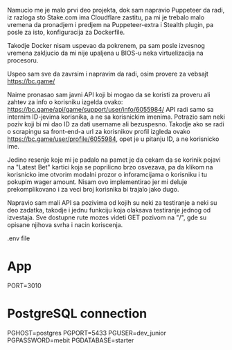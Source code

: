Namucio me je malo prvi deo projekta, dok sam napravio Puppeteer da radi, iz razloga sto Stake.com ima Cloudflare zastitu, pa mi je trebalo malo vremena da pronadjem i predjem na Puppeteer-extra i Stealth plugin, pa posle za isto, konfiguracija za Dockerfile.

Takodje Docker nisam uspevao da pokrenem, pa sam posle izvesnog vremena zakljucio da mi nije upaljena u BIOS-u neka virtuelizacija na procesoru.

Uspeo sam sve da zavrsim i napravim da radi, osim provere za vebsajt https://bc.game/

Naime pronasao sam javni API koji bi mogao da se koristi za proveru ali zahtev za info o korisniku izgelda ovako: https://bc.game/api/game/support/user/info/6055984/
API radi samo sa internim ID-jevima korisnika, a ne sa korisnickim imenima.
Potrazio sam neki poziv koji bi mi dao ID za dati username ali bezuspesno.
Takodje ako se radi o scrapingu sa front-end-a url za korisnikov profil izgleda ovako https://bc.game/user/profile/6055984, opet je u pitanju ID, a ne korisnicko ime.

Jedino resenje koje mi je padalo na pamet je da cekam da se korinik pojavi na "Latest Bet" kartici koja se poprilicno brzo osvezava, pa da klikom na korisnicko ime otvorim modalni prozor o inforamcijama o korisniku i tu pokupim wager amount.
Nisam ovo implementirao jer mi deluje prekomplikovano i za veci broj korisnika bi trajalo jako dugo.

Napravio sam mali API sa pozivima od kojih su neki za testiranje a neki su deo zadatka, takodje i jednu funkciju koja olaksava testiranje jednog od izvestaja.
Sve dostupne rute mozes videti GET pozivom na "/", gde su opisane njihova svrha i nacin koriscenja.

.env file

# App

PORT=3010

# PostgreSQL connection

PGHOST=postgres
PGPORT=5433
PGUSER=dev_junior
PGPASSWORD=mebit
PGDATABASE=starter
